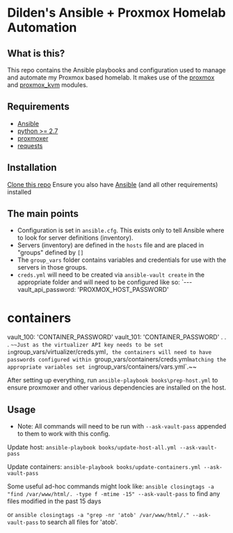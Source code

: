 # Dilden's Ansible + Proxmox Homelab Automation

## What is this?
This repo contains the Ansible playbooks and configuration used to manage and automate my Proxmox based homelab. It makes use of the [proxmox](https://docs.ansible.com/ansible/latest/modules/proxmox_module.html) and [proxmox_kvm](https://docs.ansible.com/ansible/latest/modules/proxmox_kvm_module.html) modules.

## Requirements
* [Ansible](https://docs.ansible.com/ansible/latest/installation_guide/index.html)
* [python >= 2.7](https://www.python.org/downloads/)
* [proxmoxer](https://pypi.org/project/proxmoxer/)
* [requests](https://pypi.org/project/requests/)


## Installation
[Clone this repo](https://github.com/Dilden/Ansible-Proxmox-Automation)
Ensure you also have [Ansible](https://docs.ansible.com/ansible/latest/installation_guide/index.html) (and all other requirements) installed

## The main points
* Configuration is set in `ansible.cfg`. This exists only to tell Ansible where to look for server definitions (inventory).
* Servers (inventory) are defined in the `hosts` file and are placed in "groups" defined by `[]`
* The `group_vars` folder contains variables and credentials for use with the servers in those groups.
* `creds.yml` will need to be created via `ansible-vault create` in the appropriate folder and will need to be configured like so:
`---
vault_api_password: 'PROXMOX_HOST_PASSWORD'
# containers
vault_100: 'CONTAINER_PASSWORD'
vault_101: 'CONTAINER_PASSWORD'
.
.
.
`
~~Just as the virtualizer API key needs to be set in `group_vars/virtualizer/creds.yml`, the containers will need to have passwords configured within `group_vars/containers/creds.yml` matching the appropriate variables set in `group_vars/containers/vars.yml`.~~

After setting up everything, run `ansible-playbook books\prep-host.yml` to ensure proxmoxer and other various dependencies are installed on the host.

## Usage
* Note: All commands will need to be run with `--ask-vault-pass` appended to them to work with this config.

Update host: `ansible-playbook books/update-host-all.yml --ask-vault-pass`

Update containers: `ansible-playbook books/update-containers.yml --ask-vault-pass`

Some useful ad-hoc commands might look like:
`ansible closingtags -a "find /var/www/html/. -type f -mtime -15" --ask-vault-pass` to find any files modified in the past 15 days

or `ansible closingtags -a "grep -nr 'atob' /var/www/html/." --ask-vault-pass` to search all files for 'atob'.
